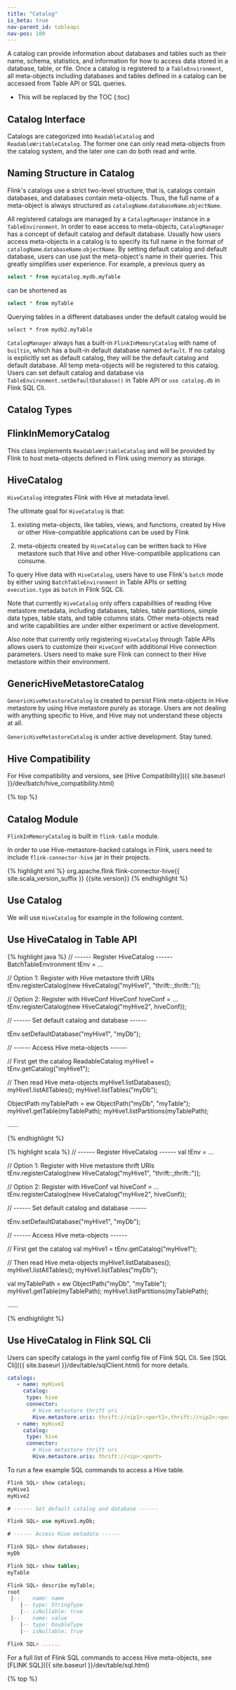 ```yaml
---
title: "Catalog"
is_beta: true
nav-parent_id: tableapi
nav-pos: 100
---
```

<!--
Licensed to the Apache Software Foundation (ASF) under one
or more contributor license agreements.  See the NOTICE file
distributed with this work for additional information
regarding copyright ownership.  The ASF licenses this file
to you under the Apache License, Version 2.0 (the
"License"); you may not use this file except in compliance
with the License.  You may obtain a copy of the License at

  http://www.apache.org/licenses/LICENSE-2.0

Unless required by applicable law or agreed to in writing,
software distributed under the License is distributed on an
"AS IS" BASIS, WITHOUT WARRANTIES OR CONDITIONS OF ANY
KIND, either express or implied.  See the License for the
specific language governing permissions and limitations
under the License.
-->

A catalog can provide information about databases and tables such as their name, schema, statistics, and information for how to access data stored in a database, table, or file. Once a catalog is registered to a `TableEnvironment`, all meta-objects including databases and tables defined in a catalog can be accessed from Table API or SQL queries.


* This will be replaced by the TOC
{:toc}


Catalog Interface
-----------------

Catalogs are categorized into `ReadableCatalog` and `ReadableWritableCatalog`. The former one can only read meta-objects from the catalog system, and the later one can do both read and write.


Naming Structure in Catalog
---------------------------

Flink's catalogs use a strict two-level structure, that is, catalogs contain databases, and databases contain meta-objects. Thus, the full name of a meta-object is always structured as `catalogName`.`databaseName`.`objectName`.

All registered catalogs are managed by a `CatalogManager` instance in a `TableEnvironment`. In order to ease access to meta-objects, `CatalogManager` has a concept of default catalog and default database. Usually how users access meta-objects in a catalog is to specify its full name in the format of `catalogName`.`databaseName`.`objectName`. By setting default catalog and default database, users can use just the meta-object's name in their queries. This greatly simplifies user experience. For example, a previous query as 

```sql
select * from mycatalog.mydb.myTable
```
 
can be shortened as 

```sql
select * from myTable
```

Querying tables in a different databases under the default catalog would be 

```
select * from mydb2.myTable
```

`CatalogManager` always has a built-in `FlinkInMemoryCatalog` with name of `builtin`, which has a built-in default database named `default`. If no catalog is explicitly set as default catalog, they will be the default catalog and default database. All temp meta-objects will be registered to this catalog. Users can set default catalog and database via `TableEnvironment.setDefaultDatabase()` in Table API or `use catalog.db` in Flink SQL Cli.

 
Catalog Types
-------------

## FlinkInMemoryCatalog

This class implements `ReadableWritableCatalog` and will be provided by Flink to host meta-objects defined in Flink using memory as storage.

## HiveCatalog

`HiveCatalog` integrates Flink with Hive at metadata level.

The ultimate goal for `HiveCatalog` is that: 

1. existing meta-objects, like tables, views, and functions, created by Hive or other Hive-compatible applications can be used by Flink

2. meta-objects created by `HiveCatalog` can be written back to Hive metastore such that Hive and other Hive-compatibile applications can consume.

To query Hive data with `HiveCatalog`, users have to use Flink's `batch` mode by either using `BatchTableEnvironment` in Table APIs or setting `execution.type` as `batch` in Flink SQL Cli.

Note that currently `HiveCatalog` only offers capabilities of reading Hive metastore metadata, including databases, tables, table partitions, simple data types, table stats, and table columns stats. Other meta-objects read and write capabilities are under either experiment or active development.

Also note that currently only registering `HiveCatalog` through Table APIs allows users to customize their `HiveConf` with additional Hive connection parameters. Users need to make sure Flink can connect to their Hive metastore within their environment.
 
## GenericHiveMetastoreCatalog

`GenericHiveMetastoreCatalog` is created to persist Flink meta-objects in Hive metastore by using Hive metastore purely as storage. Users are not dealing with anything specific to Hive, and Hive may not understand these objects at all.

`GenericHiveMetastoreCatalog` is under active development. Stay tuned.


## Hive Compatibility

For Hive compatibility and versions, see [Hive Compatibility]({{ site.baseurl }}/dev/batch/hive_compatibility.html)

{% top %}

Catalog Module
--------------

`FlinkInMemoryCatalog` is built in `flink-table` module.

In order to use Hive-metastore-backed catalogs in Flink, users need to include `flink-connector-hive` jar in their projects.

{% highlight xml %}
<dependency>
	<groupId>org.apache.flink</groupId>
	<artifactId>flink-connector-hive{{ site.scala_version_suffix }}</artifactId>
	<version>{{site.version}}</version>
</dependency>
{% endhighlight %}


Use Catalog
-----------

We will use `HiveCatalog` for example in the following content. 

## Use HiveCatalog in Table API

<div class="codetabs" markdown="1">
<div data-lang="java" markdown="1">
{% highlight java %}
//  ------ Register HiveCatalog ------
BatchTableEnvironment tEnv = ...

// Option 1: Register with Hive metastore thrift URIs
tEnv.registerCatalog(new HiveCatalog("myHive1", "thrift:<myip1>:<myport1>,thrift:<myip2>:<myport2>"));

// Option 2: Register with HiveConf
HiveConf hiveConf = ...
tEnv.registerCatalog(new HiveCatalog("myHive2", hiveConf));


// ------ Set default catalog and database ------

tEnv.setDefaultDatabase("myHive1", "myDb");


// ------ Access Hive meta-objects ------

// First get the catalog
ReadableCatalog myHive1 = tEnv.getCatalog("myHive1");

// Then read Hive meta-objects
myHive1.listDatabases();
myHive1.listAllTables();
myHive1.listTables("myDb");

ObjectPath myTablePath = ew ObjectPath("myDb", "myTable");
myHive1.getTable(myTablePath);
myHive1.listPartitions(myTablePath);

......

{% endhighlight %}
</div>

<div data-lang="scala" markdown="1">
{% highlight scala %}
//  ------ Register HiveCatalog ------
val tEnv = ...

// Option 1: Register with Hive metastore thrift URIs
tEnv.registerCatalog(new HiveCatalog("myHive1", "thrift:<myip1>:<myport1>,thrift:<myip2>:<myport2>"));

// Option 2: Register with HiveConf
val hiveConf = ...
tEnv.registerCatalog(new HiveCatalog("myHive2", hiveConf));


// ------ Set default catalog and database ------

tEnv.setDefaultDatabase("myHive1", "myDb");


// ------ Access Hive meta-objects ------

// First get the catalog
val myHive1 = tEnv.getCatalog("myHive1");

// Then read Hive meta-objects
myHive1.listDatabases();
myHive1.listAllTables();
myHive1.listTables("myDb");

val myTablePath = ew ObjectPath("myDb", "myTable");
myHive1.getTable(myTablePath);
myHive1.listPartitions(myTablePath);

......


{% endhighlight %}
</div>
</div>



## Use HiveCatalog in Flink SQL Cli

Users can specify catalogs in the yaml config file of Flink SQL Cli. See [SQL Cli]({{ site.baseurl }}/dev/table/sqlClient.html) for more details.

```yaml
catalogs:
   - name: myHive1
     catalog:
      type: hive
      connector:
        # Hive metastore thrift uri
        Hive.metastore.uris: thrift://<ip1>:<port1>,thrift://<ip2>:<port2>
   - name: myHive2
     catalog:
      type: hive
      connector:
        # Hive metastore thrift uri
        Hive.metastore.uris: thrift://<ip>:<port>
```

To run a few example SQL commands to access a Hive table.

```sql
Flink SQL> show catalogs;
myHive1
myHive2

# ------ Set default catalog and database ------

Flink SQL> use myHive1.myDb;

# ------ Access Hive metadata ------

Flink SQL> show databases;
myDb

Flink SQL> show tables;
myTable

Flink SQL> describe myTable;
root
 |--    name: name
    |-- type: StringType
    |-- isNullable: true
 |--    name: value
    |-- type: DoubleType
    |-- isNullable: true

Flink SQL> ......


```

For a full list of Flink SQL commands to access Hive meta-objects, see [FLINK SQL]({{ site.baseurl }}/dev/table/sql.html)


{% top %}
